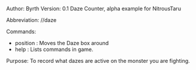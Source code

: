 Author: Byrth
Version: 0.1
Daze Counter, alpha example for NitrousTaru

Abbreviation: //daze

Commands:
* position <x> <y> : Moves the Daze box around
* help : Lists commands in game.

Purpose:
To record what dazes are active on the monster you are fighting.